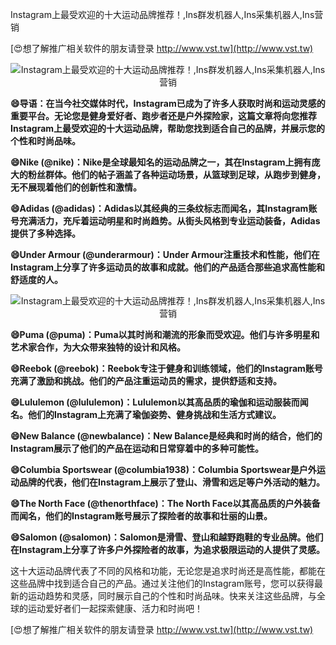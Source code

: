 Instagram上最受欢迎的十大运动品牌推荐！,Ins群发机器人,Ins采集机器人,Ins营销

[😍想了解推广相关软件的朋友请登录 http://www.vst.tw](http://www.vst.tw)

 <center><img src="https://vst.tw/MP4/tuiguang/png/4.png" alt="Instagram上最受欢迎的十大运动品牌推荐！,Ins群发机器人,Ins采集机器人,Ins营销"></center>

**😄导语：在当今社交媒体时代，Instagram已成为了许多人获取时尚和运动灵感的重要平台。无论您是健身爱好者、跑步者还是户外探险家，这篇文章将向您推荐Instagram上最受欢迎的十大运动品牌，帮助您找到适合自己的品牌，并展示您的个性和时尚品味。**

**😄Nike (@nike)：Nike是全球最知名的运动品牌之一，其在Instagram上拥有庞大的粉丝群体。他们的帖子涵盖了各种运动场景，从篮球到足球，从跑步到健身，无不展现着他们的创新性和激情。**

**😄Adidas (@adidas)：Adidas以其经典的三条纹标志而闻名，其Instagram账号充满活力，充斥着运动明星和时尚趋势。从街头风格到专业运动装备，Adidas提供了多种选择。**

**😄Under Armour (@underarmour)：Under Armour注重技术和性能，他们在Instagram上分享了许多运动员的故事和成就。他们的产品适合那些追求高性能和舒适度的人。**

 <center><img src="https://vst.tw/MP4/tuiguang/png/1.png" alt="Instagram上最受欢迎的十大运动品牌推荐！,Ins群发机器人,Ins采集机器人,Ins营销"></center>

**😄Puma (@puma)：Puma以其时尚和潮流的形象而受欢迎。他们与许多明星和艺术家合作，为大众带来独特的设计和风格。**

**😄Reebok (@reebok)：Reebok专注于健身和训练领域，他们的Instagram账号充满了激励和挑战。他们的产品注重运动员的需求，提供舒适和支持。**

**😄Lululemon (@lululemon)：Lululemon以其高品质的瑜伽和运动服装而闻名。他们的Instagram上充满了瑜伽姿势、健身挑战和生活方式建议。**

**😄New Balance (@newbalance)：New Balance是经典和时尚的结合，他们的Instagram展示了他们的产品在运动和日常穿着中的多种可能性。**

**😄Columbia Sportswear (@columbia1938)：Columbia Sportswear是户外运动品牌的代表，他们在Instagram上展示了登山、滑雪和远足等户外活动的魅力。**

**😄The North Face (@thenorthface)：The North Face以其高品质的户外装备而闻名，他们的Instagram账号展示了探险者的故事和壮丽的山景。**

**😄Salomon (@salomon)：Salomon是滑雪、登山和越野跑鞋的专业品牌。他们在Instagram上分享了许多户外探险者的故事，为追求极限运动的人提供了灵感。**

这十大运动品牌代表了不同的风格和功能，无论您是追求时尚还是高性能，都能在这些品牌中找到适合自己的产品。通过关注他们的Instagram账号，您可以获得最新的运动趋势和灵感，同时展示自己的个性和时尚品味。快来关注这些品牌，与全球的运动爱好者们一起探索健康、活力和时尚吧！

[😍想了解推广相关软件的朋友请登录 http://www.vst.tw](http://www.vst.tw)



